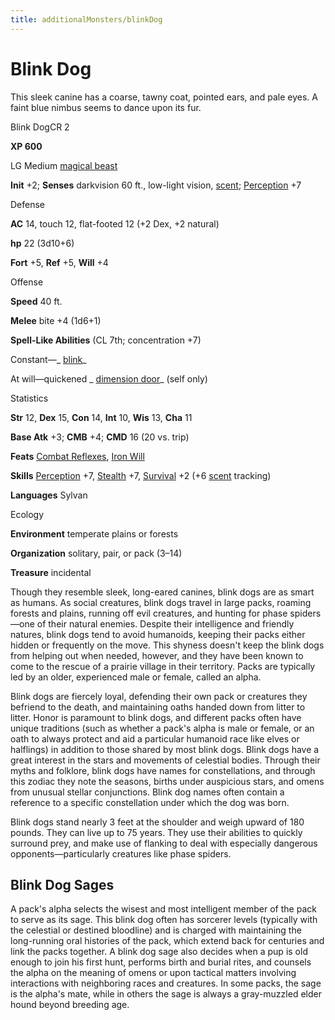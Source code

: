 ```yaml
---
title: additionalMonsters/blinkDog
---
```

# Blink Dog

This sleek canine has a coarse, tawny coat, pointed ears, and pale eyes. A faint blue nimbus seems to dance upon its fur.

Blink DogCR 2

**XP 600**

LG Medium [magical beast](monsters/creatureTypes#_magical-beast)

**Init** +2; **Senses** darkvision 60 ft., low-light vision, [scent](monsters/universalMonsterRules#_scent); [Perception](additionalMonsters/../skills/perception#_perception) +7

Defense

**AC** 14, touch 12, flat-footed 12 (+2 Dex, +2 natural)

**hp** 22 (3d10+6)

**Fort** +5, **Ref** +5, **Will** +4

Offense

**Speed** 40 ft.

**Melee** bite +4 (1d6+1)

**Spell-Like Abilities** (CL 7th; concentration +7)

Constant—_ [blink](additionalMonsters/../spells/blink#_blink)_

At will—quickened _ [dimension door](additionalMonsters/../spells/dimensionDoor#_dimension-door)_ (self only)

Statistics

**Str** 12, **Dex** 15, **Con** 14, **Int** 10, **Wis** 13, **Cha** 11

**Base Atk** +3; **CMB** +4; **CMD** 16 (20 vs. trip)

**Feats** [Combat Reflexes](additionalMonsters/../feats#_combat-reflexes), [Iron Will](additionalMonsters/../feats#_iron-will)

**Skills** [Perception](additionalMonsters/../skills/perception#_perception) +7, [Stealth](additionalMonsters/../skills/stealth#_stealth) +7, [Survival](additionalMonsters/../skills/survival#_survival) +2 (+6 [scent](monsters/universalMonsterRules#_scent) tracking)

**Languages** Sylvan

Ecology

**Environment** temperate plains or forests

**Organization** solitary, pair, or pack (3–14)

**Treasure** incidental

Though they resemble sleek, long-eared canines, blink dogs are as smart as humans. As social creatures, blink dogs travel in large packs, roaming forests and plains, running off evil creatures, and hunting for phase spiders—one of their natural enemies. Despite their intelligence and friendly natures, blink dogs tend to avoid humanoids, keeping their packs either hidden or frequently on the move. This shyness doesn't keep the blink dogs from helping out when needed, however, and they have been known to come to the rescue of a prairie village in their territory. Packs are typically led by an older, experienced male or female, called an alpha.

Blink dogs are fiercely loyal, defending their own pack or creatures they befriend to the death, and maintaining oaths handed down from litter to litter. Honor is paramount to blink dogs, and different packs often have unique traditions (such as whether a pack's alpha is male or female, or an oath to always protect and aid a particular humanoid race like elves or halflings) in addition to those shared by most blink dogs. Blink dogs have a great interest in the stars and movements of celestial bodies. Through their myths and folklore, blink dogs have names for constellations, and through this zodiac they note the seasons, births under auspicious stars, and omens from unusual stellar conjunctions. Blink dog names often contain a reference to a specific constellation under which the dog was born.

Blink dogs stand nearly 3 feet at the shoulder and weigh upward of 180 pounds. They can live up to 75 years. They use their abilities to quickly surround prey, and make use of flanking to deal with especially dangerous opponents—particularly creatures like phase spiders.

## Blink Dog Sages

A pack's alpha selects the wisest and most intelligent member of the pack to serve as its sage. This blink dog often has sorcerer levels (typically with the celestial or destined bloodline) and is charged with maintaining the long-running oral histories of the pack, which extend back for centuries and link the packs together. A blink dog sage also decides when a pup is old enough to join his first hunt, performs birth and burial rites, and counsels the alpha on the meaning of omens or upon tactical matters involving interactions with neighboring races and creatures. In some packs, the sage is the alpha's mate, while in others the sage is always a gray-muzzled elder hound beyond breeding age.


